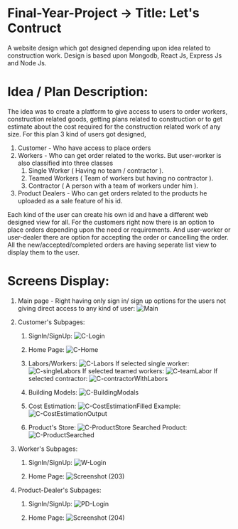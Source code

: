 # Final-Year-Project -> Title: Let's Contruct
A website design which got designed depending upon idea related to construction work. Design is based upon Mongodb, React Js, Express Js and Node Js. 

# Idea / Plan Description:
The idea was to create a platform to give access to users to order workers, construction related goods, getting plans related to construction  or to get estimate about the cost required for the construction related work of any size. For this plan 3 kind of users got designed, 
1) Customer - Who have access to place orders
2) Workers - Who can get order related to the works. But user-worker is also classified into three classes
   1) Single Worker ( Having no team / contractor ).
   2) Teamed Workers ( Team of workers but having no contractor ).
   3) Contractor ( A person with a team of workers under him ).
3) Product Dealers - Who can get  orders related to the products he uploaded as a sale feature of his id.

Each kind of the user can create his own id and have a different web designed view for all. For the customers right now there is an option to place orders depending upon the need or requirements. And user-worker or user-dealer there are option for accepting the order or cancelling the order. All the new/accepted/completed orders are having seperate list view to display them to the user.

# Screens Display:

1) Main page - Right having only sign in/ sign up options for the users not giving direct access to any kind of user:
![Main](https://github.com/AnserShafiq/Final-Year-Project/assets/80700520/fb8663d8-1b9e-4416-94b2-32048e528b45)

2) Customer's Subpages:
   1) SignIn/SignUp:
      ![C-Login](https://github.com/AnserShafiq/Final-Year-Project/assets/80700520/5e2d9dfc-53ad-4b0d-8d7f-36667cc705b5)
      
   3) Home Page:
      ![C-Home](https://github.com/AnserShafiq/Final-Year-Project/assets/80700520/929f47bf-3aec-404b-a108-3790364bcb6d)

   4) Labors/Workers:
      ![C-Labors](https://github.com/AnserShafiq/Final-Year-Project/assets/80700520/2456df0f-2da5-4c99-a8d0-53c43aa047a8) If selected single worker: ![C-singleLabors](https://github.com/AnserShafiq/Final-Year-Project/assets/80700520/82a3cd5e-fe16-4372-8811-909bbd5ad3a7)
 If selected teamed workers: ![C-teamLabor](https://github.com/AnserShafiq/Final-Year-Project/assets/80700520/49edba70-6ab1-4217-9a8d-48f50320cc80) If selected contractor: ![C-contractorWithLabors](https://github.com/AnserShafiq/Final-Year-Project/assets/80700520/201ba0f3-9fc9-4bc8-9185-aab17032c741)

   5) Building Models:
      ![C-BuildingModals](https://github.com/AnserShafiq/Final-Year-Project/assets/80700520/9d5e5c46-2c51-4e0a-b140-e2619732564f)
      
   7) Cost Estimation:
      ![C-CostEstimationFilled](https://github.com/AnserShafiq/Final-Year-Project/assets/80700520/d67ecc5c-9f11-4874-b01d-8585f4193dd7) Example: ![C-CostEstimationOutput](https://github.com/AnserShafiq/Final-Year-Project/assets/80700520/d9d084f8-dae5-429e-b2d7-af25d5a22162)

   8) Product's Store:
      ![C-ProductStore](https://github.com/AnserShafiq/Final-Year-Project/assets/80700520/bbe14954-c7e5-46c8-b32c-230cc826f399) Searched Product: ![C-ProductSearched](https://github.com/AnserShafiq/Final-Year-Project/assets/80700520/fbb97462-1ff1-409f-a587-0f39ce2389f9)

3) Worker's Subpages:
   1) SignIn/SignUp:
      ![W-Login](https://github.com/AnserShafiq/Final-Year-Project/assets/80700520/f797098d-6362-4c04-b9ff-fa219ebe71cb)
      
   3) Home Page:
      ![Screenshot (203)](https://github.com/AnserShafiq/Final-Year-Project/assets/80700520/2729eb4d-c0f6-4e75-866d-10e82bcd7314)
      
4) Product-Dealer's Subpages:
   1) SignIn/SignUp:
      ![PD-Login](https://github.com/AnserShafiq/Final-Year-Project/assets/80700520/37c8f05a-8228-4150-9370-419b9359149c)
      
   3) Home Page:
      ![Screenshot (204)](https://github.com/AnserShafiq/Final-Year-Project/assets/80700520/c68a55c5-9d75-4abf-a6ff-e9a32f4a8336)
      





   
